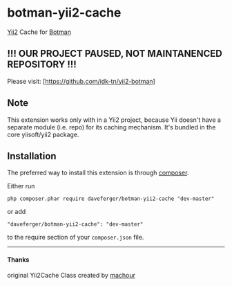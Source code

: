 # botman-yii2-cache
[Yii2](http://www.yiiframework.com/) Cache for [Botman](https://botman.io/)


## !!! OUR PROJECT PAUSED, NOT MAINTANENCED REPOSITORY !!!

Please visit: [https://github.com/idk-tn/yii2-botman]


Note
------------
This extension works only with in a Yii2 project, because Yii doesn't have a separate module (i.e. repo) for its caching mechanism. It's bundled in the core yiisoft/yii2 package. 

 
 Installation
------------

The preferred way to install this extension is through [composer](http://getcomposer.org/download/).

Either run

```
php composer.phar require daveferger/botman-yii2-cache "dev-master"
```

or add

```
"daveferger/botman-yii2-cache": "dev-master"
```

to the require section of your `composer.json` file.

------------
#### Thanks
original Yii2Cache Class created by [machour](https://github.com/machour)
